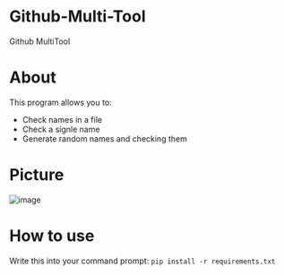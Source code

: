 # Github-Multi-Tool
Github MultiTool

# About
This program allows you to:
  - Check names in a file
  - Check a signle name 
  - Generate random names and checking them

# Picture 
![image](https://github.com/user-attachments/assets/bc1fbea7-3fde-42b9-8afb-2c038ce46403)

# How to use
Write this into your command prompt: 
```pip install -r requirements.txt```
